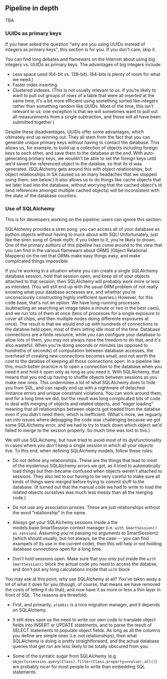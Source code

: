 ## Pipeline in depth

TBA

### UUIDs as primary keys

If you have asked the question "why are you using UUIDs instead of integers as primary keys", this section is for you.  If you don't care, skip it.

You can find long debates and flamewars on the Internet about using big integers vs. UUIDs as primary keys. The advantages of big integers include:

* Less space used (64-bit vs. 128-bit). (64-bits is plenty of room for what we need.)
* Faster index inserting.
* Clustered indexes. (This is not usually relevant to us. If you're likely to want to pull out groups of rows of a table that were all inserted at the same time, it's a bit more efficient using something sorted like integers rather than something random like UUIDs. Most of the time, this isn't relevant to us; one exception is that we will sometimes want to pull out all measurements from a single subtraction, and those will all have been submitted together.)

Despite these disadvantages, UUIDs offer some advantages, which ultimately end up winning out. They all stem from the fact that you can generate unique primary keys without having to contact the database. This allows us, for example, to build up a collection of objects including foreign keys to each other, and save them to the database at the end. With auto-generating primary keys, we wouldn't be able to set the foreign keys until we'd saved the referenced object to the databse, so that its id was generated. (SQLAlchemy gets around this with object relationships, but object relationships in SA caused us so many headaches that we stopped using them; see below.)  It also allows us to do things like cache objects that we later load into the database, without worrying that the cached object's id (and references amongst multiple cached objects) will be inconsistent with the state of the database counters.


### Use of SQLAlchemy

This is for developers working on the pipeline; users can ignore this section.

SQLAlchemy provides a siren song: you can access all of your database as python objects without having to muck about with SQL!  Unfortunately, just like the siren song of Greek myth, if you listen to it, you're likely to drown. One of the primary authors of this pipeline has come around to the view that you can find in the various flamewars about ORMS (Object Relational Mappers) on the net that ORMs make easy things easy, and make complicated things impossible.

If you're working in a situation where you can create a single SQLAlchemy database session, hold that session open, and keep all of your objects attached to that session, then SQLAlchemy will probably work more or less as intended. (You will still end up with the usual ORM problem of not really knowing what your database accesses are, and whether you're unconsciously constructing highly inefficient queries.)  However, for this code base, that's not an option. We have long-running processes (subtracting an searching an image takes a minute or two in the best caes), and we run lots of them at once (tens of processes for a single exposure to cover all chips, and then multiple nodes doing differente exposures at once). The result is that we would end up with hundreds of connections to the databse held open, most of them sitting idle most of the time. Database connections are a finite resource; while you can configure your database to allow lots of them, you may not always have the freedom to do that, and it's also wasteful. When you're doing seconds or minutes (as opposed to hundreths of seconds) of computation between database accesses, the overhead of creating new connections becomes small, and not worth the cost to the databse of keeping all those connections open. In a pipeline like this, much better practice is to open a connection to the database when you need it and hold it open only as long as you need it. With SQLAlchemy, that means that you end up having to shuffle objects between sessions as you make new ones. This undermines a lot of what SQLAlchemy does to hide you from SQL, and can rapidly end up with a nightmare of detached instance errors and unique constraint violations. You can work around them, and for a long time we did, but the result was long complicated bits of code to deal with merging of objects and related objects, and "eager loading" meaning that all relationships between objects got loaded from the databse even if you didn't need them, which is inefficient. (What's more, we reguarly ran into issues where debugging the code was challenging because we got some SQLAlchemy error, and we had to try to track down which object we'd failed to merge to the session properly. So much time was lost to this.)

We still use SQLAlchemy, but have tried to avoid most of its dysfunctionality in cases where you don't keep a single session in which all your objects live. To this end, when defining SQLAlchemy models, follow these rules:

* Do _not_ define any relationships. These are the things that lead to most of the mysterious SQLAlchemy errors we got, as it tried to automatically load things but then became confused when objects weren't attached to sessions. They also led to our having to be very careful to make sure all kinds of things were merged before trying to commit stuff to the database. (It turned out that the manual code we had to write to load the related objects ourselves was much less messy than all the merging code.)

* Do not use any association proxies. These are just relationships without the word "relationship" in the name.

* Always get your SQLAlchemy sessions inside a the models.base.SmartSession context manager (i.e. `with SmartSession() as session`). Assuming you're passing no arguments to SmartSession() (which should usually, but not always, be the case--- you can find exampels of its use in the current code), then this will help in not holding database connections open for a long time.

* Don't hold sessions open. Make sure that you only put inside the `with SmartSession()` block the actual code you need to access the databse, and don't put any long calculations inside that `with` block

You may ask at this point, why use SQLAlchemy at all?  You've taken away a lot of what it does for you (though, of course, that means we have removed the costs of letting it do that), and now have it as more or less a thin layer in front of SQL. The reasons are threefold:

* First, and primarily, `alembic` is a nice migration manager, and it depends on SQLAlchemy.

* It still does save us the need to write our own code to translate object fields into INSERT or UPDATE statements, and to parse the result of SELECT statements to populate object fields. As long as all the columns you define are simple ones (i.e. not relationships), then what SQLAlchemy is doing is pretty straightforward, and the actual database queries that get run are less likely to be totally obscured from you.

* Some of the syntatic sugar from SQLAlchemy (e.g. `objects=session.query(Class).filter(Class.property==value).all()`) are probably nicer for most people to write than embedding SQL statements.